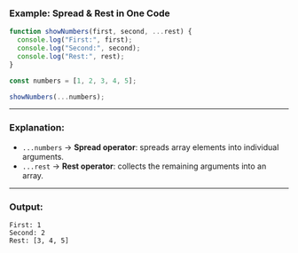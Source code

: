 
###  Example: Spread & Rest in One Code

```javascript
function showNumbers(first, second, ...rest) {
  console.log("First:", first);
  console.log("Second:", second);
  console.log("Rest:", rest);
}

const numbers = [1, 2, 3, 4, 5];

showNumbers(...numbers);
```

---

###  Explanation:

* `...numbers` → **Spread operator**: spreads array elements into individual arguments.
* `...rest` → **Rest operator**: collects the remaining arguments into an array.

---

###  Output:

```
First: 1
Second: 2
Rest: [3, 4, 5]
```
